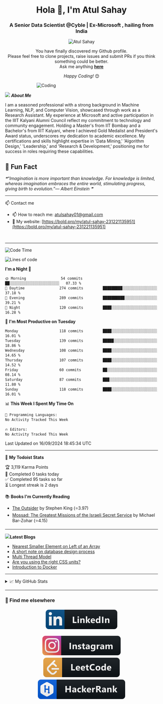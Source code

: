 <h1 align="center">Hola 👋, I'm Atul Sahay</h1>
<h3 align="center">A Senior Data Scientist @Cyble | Ex-Microsoft , hailing from India</h3>
 <p align="center"> <img src="https://komarev.com/ghpvc/?username=atul04" alt="Atul Sahay" /> </p>

<div align="center">
You have finally discovered my Github profile. <br>
Please feel free to clone projects, raise issues and submit PRs if you think something could be better. <br>
Ask me anything <a href="https://github.com/atul04/atul04/issues/new"><b>here</b></a><br>

<i>Happy Coding!</i> 😊
</div>

<img align="right" alt="Coding" width="400" src="https://media.giphy.com/media/Y4ak9Ki2GZCbJxAnJD/giphy.gif">

</br>

<img src="https://media.giphy.com/media/WUlplcMpOCEmTGBtBW/giphy.gif" width="50"> ***About Me***

I am a seasoned professional with a strong background in Machine Learning, NLP, and Computer Vision, showcased through work as a Research Assistant. My experience at Microsoft and active participation in the IIIT Kalyani Alumni Council reflect my commitment to technology and community engagement. Holding a Master's from IIT Bombay and a Bachelor's from IIIT Kalyani, where I achieved Gold Medalist and President's Award status, underscores my dedication to academic excellence. My certifications and skills highlight expertise in 'Data Mining,' 'Algorithm Design,' 'Leadership,' and 'Research & Development,' positioning me for success in roles requiring these capabilities.

## 🚀 Fun Fact

<!--STARTS_HERE_QUOTE_README-->
<i>❝“Imagination is more important than knowledge.  For knowledge is limited, whereas imagination embraces the entire world, stimulating progress, giving birth to evolution.”— Albert Einstein   ❞</i>
<!--ENDS_HERE_QUOTE_README-->

---
📫 Contact me 
 <br>
  - 📫 How to reach me: [atulsahay01@gmail.com](mailto:atulsahay01@gmail.com)
  - 🔗 My website: [https://bold.pro/my/atul-sahay-231221135951](https://bold.pro/my/atul-sahay-231221135951) 
 </br>
 
---
<!--START_SECTION:waka-->
![Code Time](http://img.shields.io/badge/Code%20Time-35%20hrs%2029%20mins-blue)

![Lines of code](https://img.shields.io/badge/From%20Hello%20World%20I%27ve%20Written-20.4%20million%20lines%20of%20code-blue)

**I'm a Night 🦉** 

```text
🌞 Morning                54 commits          ██░░░░░░░░░░░░░░░░░░░░░░░   07.33 % 
🌆 Daytime                274 commits         █████████░░░░░░░░░░░░░░░░   37.18 % 
🌃 Evening                289 commits         ██████████░░░░░░░░░░░░░░░   39.21 % 
🌙 Night                  120 commits         ████░░░░░░░░░░░░░░░░░░░░░   16.28 % 
```
📅 **I'm Most Productive on Tuesday** 

```text
Monday                   118 commits         ████░░░░░░░░░░░░░░░░░░░░░   16.01 % 
Tuesday                  139 commits         █████░░░░░░░░░░░░░░░░░░░░   18.86 % 
Wednesday                108 commits         ████░░░░░░░░░░░░░░░░░░░░░   14.65 % 
Thursday                 107 commits         ████░░░░░░░░░░░░░░░░░░░░░   14.52 % 
Friday                   60 commits          ██░░░░░░░░░░░░░░░░░░░░░░░   08.14 % 
Saturday                 87 commits          ███░░░░░░░░░░░░░░░░░░░░░░   11.80 % 
Sunday                   118 commits         ████░░░░░░░░░░░░░░░░░░░░░   16.01 % 
```


📊 **This Week I Spent My Time On** 

```text
💬 Programming Languages: 
No Activity Tracked This Week

🔥 Editors: 
No Activity Tracked This Week
```


 Last Updated on 16/09/2024 18:45:34 UTC
<!--END_SECTION:waka-->

---


🚧 **My Todoist Stats**

<!-- TODO-IST:START -->
🏆  3,119 Karma Points           
🌸  Completed 0 tasks today           
✅  Completed 95 tasks so far           
⏳  Longest streak is 2 days
<!-- TODO-IST:END -->

📚 **Books I'm Currently Reading**
<!-- GOODREADS-LIST:START -->
- [The Outsider](https://www.goodreads.com/review/show/2630769767?utm_medium=api&utm_source=rss) by Stephen King (⭐️3.97)
- [Mossad: The Greatest Missions of the Israeli Secret Service](https://www.goodreads.com/review/show/4247486021?utm_medium=api&utm_source=rss) by Michael Bar-Zohar (⭐️4.15)
<!-- GOODREADS-LIST:END -->

---


<img src="http://www.netanimations.net/livres-13.gif" width="40">**Latest Blogs** 

<!-- BLOG-POST-LIST:START -->
- [Nearest Smaller Element on Left  of an Array](https://dev.to/ditikrushna/nearest-smaller-element-on-left-of-an-array-h53)
- [A short note on database design process](https://dev.to/ditikrushna/short-note-on-database-design-process-1bh1)
- [Multi Thread Model](https://dev.to/ditikrushna/multi-thread-model-5gn0)
- [Are you using the right CSS units?](https://dev.to/ditikrushna/are-you-using-the-right-css-units-25ee)
- [Introduction to Docker](https://dev.to/ditikrushna/introduction-to-docker-2b2)
<!-- BLOG-POST-LIST:END -->

--- 

<details>
<summary>📈 My GitHub Stats</summary>

<p align="center"> <img src="https://github-readme-stats.vercel.app/api?username=atul04&show_icons=true&theme=gotham" alt="abhisheknaiidu" />

</details>

--- 
### 📢 Find me elsewhere

<p align="center">
 <a href="https://www.linkedin.com/in/atul-sahay-400321113/">
    <img src="https://raw.githubusercontent.com/AbhishekMaira10/AbhishekMaira10/master/Resources/svg/linkedin.svg" alt="LinkedIn" style="vertical-align:top; margin:4px">
  </a> 

<p align="center">
 <a href="https://www.instagram.com/_atul_sahay/">
    <img src="https://raw.githubusercontent.com/AbhishekMaira10/AbhishekMaira10/master/Resources/svg/instagram.svg" alt="Instagram" style="vertical-align:top; margin:4px">
  </a> 
  
 
  <a href="https://leetcode.com/atul04/">
    <img src="https://raw.githubusercontent.com/AbhishekMaira10/AbhishekMaira10/master/Resources/svg/leetcode.svg" alt="leetcode" style="vertical-align:top; margin:4px">
  </a>

  <a href="https://www.hackerrank.com/atul04">
    <img src="https://raw.githubusercontent.com/AbhishekMaira10/AbhishekMaira10/master/Resources/svg/hackerrank.svg" alt="hackerrank" style="vertical-align:top; margin:4px">
  </a>
</p>



<!--
 <img align="right" alt="Coding" width="400" src="https://media.giphy.com/media/3bgcPpDaikspxiUHlH/giphy.gif">


<img src="https://media.giphy.com/media/LnQjpWaON8nhr21vNW/giphy.gif" width="60"> <em><b><span align='center'>I love connecting with different people</b> so if you want to say <b>hi, I'll be happy to meet you more!</b> :)</em></span>

--- 


<p align="center">
  <a href="https://leetcode.com/user2917t/">
    <img src="https://raw.githubusercontent.com/AbhishekMaira10/AbhishekMaira10/master/Resources/svg/leetcode.svg" alt="leetcode" style="vertical-align:top; margin:4px">
  </a>

  <a href="https://www.hackerrank.com/diticuo062">
    <img src="https://raw.githubusercontent.com/AbhishekMaira10/AbhishekMaira10/master/Resources/svg/hackerrank.svg" alt="hackerrank" style="vertical-align:top; margin:4px">
  </a>
  
  <a href="https://www.codewars.com/users/ditikrushna">
    <img src="https://raw.githubusercontent.com/AbhishekMaira10/AbhishekMaira10/master/Resources/svg/codewars.svg" alt="codewars" style="vertical-align:top; margin:4px">
  </a> 
</p>
-->
